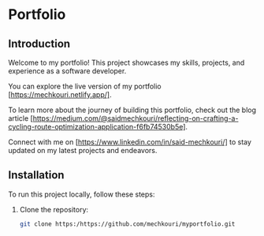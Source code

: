 # Portfolio

## Introduction

Welcome to my portfolio! This project showcases my skills, projects, and experience as a software developer. 

You can explore the live version of my portfolio [https://mechkouri.netlify.app/].

To learn more about the journey of building this portfolio, check out the blog article [https://medium.com/@saidmechkouri/reflecting-on-crafting-a-cycling-route-optimization-application-f6fb74530b5e].

Connect with me on [https://www.linkedin.com/in/said-mechkouri/] to stay updated on my latest projects and endeavors.

## Installation

To run this project locally, follow these steps:

1. Clone the repository: 
   ```bash
   git clone https:/https://github.com/mechkouri/myportfolio.git
